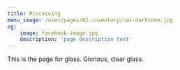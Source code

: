 ```yaml
---
title: Processing
menu_image: /user/pages/02.inventory/cat-darkroom.jpg
og:
    image: facebook-image.jpg
    description: 'page description text'
---
```


This is the page for glass. Glorious, clear glass.
